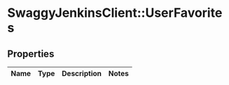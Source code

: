 # SwaggyJenkinsClient::UserFavorites

## Properties
Name | Type | Description | Notes
------------ | ------------- | ------------- | -------------


